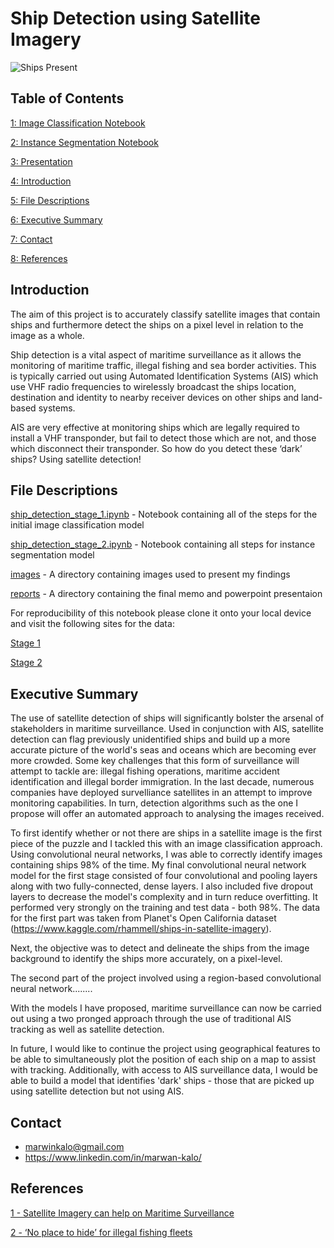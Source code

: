 # Ship Detection using Satellite Imagery

![Ships Present](https://github.com/marwankalo/ship_detection_project/blob/master/images/training_image_ships.png)

## Table of Contents

[1: Image Classification Notebook](https://github.com/marwankalo/ship_detection_project/blob/master/notebooks/ship_detection_stage_1.ipynb)

[2: Instance Segmentation Notebook](https://github.com/marwankalo/ship_detection_project/blob/master/notebooks/ship_detection_stage_2.ipynb)

[3: Presentation](https://github.com/marwankalo/ship_detection_project/blob/master/reports/presentation_draft.pdf)

[4: Introduction](#Introduction)

[5: File Descriptions](#File-Descriptions)

[6: Executive Summary](#Executive-Summary)

[7: Contact](#Contact)

[8: References](#References)



## Introduction

The aim of this project is to accurately classify satellite images that contain ships and furthermore detect the ships on a pixel level in relation to the image as a whole.

Ship detection is a vital aspect of maritime surveillance as it allows the monitoring of maritime traffic, illegal fishing and sea border activities. This is typically carried out using Automated Identification Systems (AIS) which use VHF radio frequencies to wirelessly broadcast the ships location, destination and identity to nearby receiver devices on other ships and land-based systems. 

AIS are very effective at monitoring ships which are legally required to install a VHF transponder, but fail to detect those which are not, and those which disconnect their transponder. So how do you detect these ‘dark’ ships? Using satellite detection!

## File Descriptions

[ship_detection_stage_1.ipynb](https://github.com/marwankalo/ship_detection_project/blob/master/notebooks/ship_detection_stage_1.ipynb) - Notebook containing all of the steps for the initial image classification model

[ship_detection_stage_2.ipynb](https://github.com/marwankalo/ship_detection_project/blob/master/notebooks/ship_detection_stage_2.ipynb) - Notebook containing all steps for instance segmentation model

[images](https://github.com/marwankalo/ship_detection_project/tree/master/images) - A directory containing images used to present my findings

[reports](https://github.com/marwankalo/ship_detection_project/tree/master/reports) - A directory containing the final memo and powerpoint presentaion

For reproducibility of this notebook please clone it onto your local device and visit the following sites for the data:

[Stage 1](https://www.kaggle.com/rhammell/ships-in-satellite-imagery)

[Stage 2](https://www.kaggle.com/c/airbus-ship-detection/data)



## Executive Summary

The use of satellite detection of ships will significantly bolster the arsenal of stakeholders in maritime surveillance. Used in conjunction with AIS, satellite detection can flag previously unidentified ships and build up a more accurate picture of the world's seas and oceans which are becoming ever more crowded. Some key challenges that this form of surveillance will attempt to tackle are: illegal fishing operations, maritime accident identification and illegal border immigration. 
In the last decade, numerous companies have deployed survelliance satellites in an attempt to improve monitoring capabilities. In turn, detection algorithms such as the one I propose will offer an automated approach to analysing the images received. 

To first identify whether or not there are ships in a satellite image is the first piece of the puzzle and I tackled this with an image classification approach. Using convolutional neural networks, I was able to correctly identify images containing ships 98% of the time. My final convolutional neural network model for the first stage consisted of four convolutional and pooling layers along with two fully-connected, dense layers. I also included five dropout layers to decrease the model's complexity and in turn reduce overfitting. It performed very strongly on the training and test data - both 98%. The data for the first part was taken from Planet's Open California dataset (https://www.kaggle.com/rhammell/ships-in-satellite-imagery).

Next, the objective was to detect and delineate the ships from the image background to identify the ships more accurately, on a pixel-level. 

The second part of the project involved using a region-based convolutional neural network........


With the models I have proposed, maritime surveillance can now be carried out using a two pronged approach through the use of traditional AIS tracking as well as satellite detection.

In future, I would like to continue the project using geographical features to be able to simultaneously plot the position of each ship on a map to assist with tracking. Additionally, with access to AIS surveillance data, I would be able to build a model that identifies 'dark' ships - those that are picked up using satellite detection but not using AIS.

## Contact 

- marwinkalo@gmail.com
- https://www.linkedin.com/in/marwan-kalo/

## References

[1 - Satellite Imagery can help on Maritime Surveillance](https://news.mongabay.com/2019/08/no-place-to-hide-for-illegal-fishing-fleets-as-surveillance-satellites-prepare-for-lift-off/)

[2 - ‘No place to hide’ for illegal fishing fleets](https://geocento.com/satellite-imagery-case-studies/satellite-imagery-can-help-on-maritime-surveillance/)
